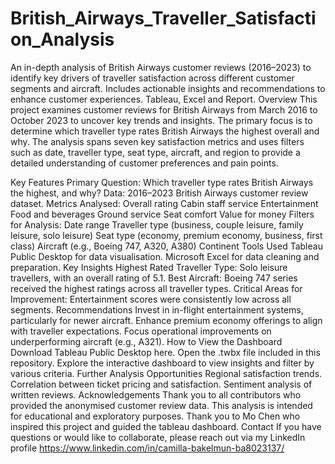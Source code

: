 # British_Airways_Traveller_Satisfaction_Analysis
An in-depth analysis of British Airways customer reviews (2016–2023) to identify key drivers of traveller satisfaction across different customer segments and aircraft. Includes actionable insights and recommendations to enhance customer experiences. Tableau, Excel and Report.
Overview
This project examines customer reviews for British Airways from March 2016 to October 2023 to uncover key trends and insights. The primary focus is to determine which traveller type rates British Airways the highest overall and why. The analysis spans seven key satisfaction metrics and uses filters such as date, traveller type, seat type, aircraft, and region to provide a detailed understanding of customer preferences and pain points.

Key Features
Primary Question: Which traveller type rates British Airways the highest, and why?
Data: 2016–2023 British Airways customer review dataset.
Metrics Analysed:
Overall rating
Cabin staff service
Entertainment
Food and beverages
Ground service
Seat comfort
Value for money
Filters for Analysis:
Date range
Traveller type (business, couple leisure, family leisure, solo leisure)
Seat type (economy, premium economy, business, first class)
Aircraft (e.g., Boeing 747, A320, A380)
Continent
Tools Used
Tableau Public Desktop for data visualisation.
Microsoft Excel for data cleaning and preparation.
Key Insights
Highest Rated Traveller Type: Solo leisure travellers, with an overall rating of 5.1.
Best Aircraft: Boeing 747 series received the highest ratings across all traveller types.
Critical Areas for Improvement: Entertainment scores were consistently low across all segments.
Recommendations
Invest in in-flight entertainment systems, particularly for newer aircraft.
Enhance premium economy offerings to align with traveller expectations.
Focus operational improvements on underperforming aircraft (e.g., A321).
How to View the Dashboard
Download Tableau Public Desktop here.
Open the .twbx file included in this repository.
Explore the interactive dashboard to view insights and filter by various criteria.
Further Analysis Opportunities
Regional satisfaction trends.
Correlation between ticket pricing and satisfaction.
Sentiment analysis of written reviews.
Acknowledgements
Thank you to all contributors who provided the anonymised customer review data. This analysis is intended for educational and exploratory purposes.
Thank you to Mo Chen who inspired this project and guided the tableau dashboard.
Contact
If you have questions or would like to collaborate, please reach out via my LinkedIn profile https://www.linkedin.com/in/camilla-bakelmun-ba8023137/
